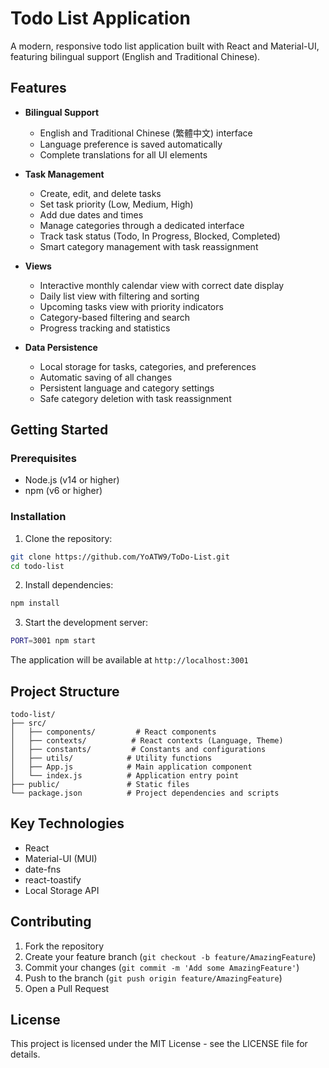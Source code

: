 # Todo List Application

A modern, responsive todo list application built with React and Material-UI, featuring bilingual support (English and Traditional Chinese).

## Features

- **Bilingual Support**
  - English and Traditional Chinese (繁體中文) interface
  - Language preference is saved automatically
  - Complete translations for all UI elements

- **Task Management**
  - Create, edit, and delete tasks
  - Set task priority (Low, Medium, High)
  - Add due dates and times
  - Manage categories through a dedicated interface
  - Track task status (Todo, In Progress, Blocked, Completed)
  - Smart category management with task reassignment

- **Views**
  - Interactive monthly calendar view with correct date display
  - Daily list view with filtering and sorting
  - Upcoming tasks view with priority indicators
  - Category-based filtering and search
  - Progress tracking and statistics

- **Data Persistence**
  - Local storage for tasks, categories, and preferences
  - Automatic saving of all changes
  - Persistent language and category settings
  - Safe category deletion with task reassignment

## Getting Started

### Prerequisites

- Node.js (v14 or higher)
- npm (v6 or higher)

### Installation

1. Clone the repository:
```bash
git clone https://github.com/YoATW9/ToDo-List.git
cd todo-list
```

2. Install dependencies:
```bash
npm install
```

3. Start the development server:
```bash
PORT=3001 npm start
```

The application will be available at `http://localhost:3001`

## Project Structure

```
todo-list/
├── src/
│   ├── components/         # React components
│   ├── contexts/          # React contexts (Language, Theme)
│   ├── constants/         # Constants and configurations
│   ├── utils/            # Utility functions
│   ├── App.js            # Main application component
│   └── index.js          # Application entry point
├── public/               # Static files
└── package.json          # Project dependencies and scripts
```

## Key Technologies

- React
- Material-UI (MUI)
- date-fns
- react-toastify
- Local Storage API

## Contributing

1. Fork the repository
2. Create your feature branch (`git checkout -b feature/AmazingFeature`)
3. Commit your changes (`git commit -m 'Add some AmazingFeature'`)
4. Push to the branch (`git push origin feature/AmazingFeature`)
5. Open a Pull Request

## License

This project is licensed under the MIT License - see the LICENSE file for details.
